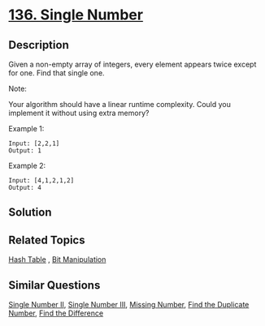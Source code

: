 # [136. Single Number](https://leetcode.com/problems/single-number)

## Description

Given a non-empty array of integers, every element appears twice except for one. Find that single one.

Note:

Your algorithm should have a linear runtime complexity. Could you implement it without using extra memory?

Example 1:

```
Input: [2,2,1]
Output: 1
```

Example 2:

```
Input: [4,1,2,1,2]
Output: 4
```

## Solution



## Related Topics

[Hash Table](https://leetcode.com/tag/hash-table/) , [Bit Manipulation](https://leetcode.com/tag/bit-manipulation/) 

## Similar Questions

[Single Number II](https://leetcode.com/problems/single-number-ii/), [Single Number III](https://leetcode.com/problems/single-number-iii/), [Missing Number](https://leetcode.com/problems/missing-number/), [Find the Duplicate Number](https://leetcode.com/problems/find-the-duplicate-number/), [Find the Difference](https://leetcode.com/problems/find-the-difference/)

